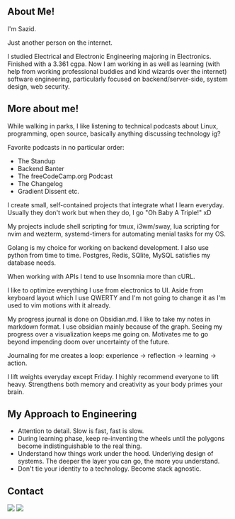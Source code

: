 About Me!
---
I'm Sazid. 

Just another person on the internet. 

I studied Electrical and Electronic Engineering majoring in Electronics. Finished with a 3.361 cgpa. Now I am working in as well as learning (with help from working professional buddies and kind wizards over the internet) software engineering, particularly focused on backend/server-side, system design, web security.

More about me!
---
While walking in parks, I like listening to technical podcasts about Linux, programming, open source, basically anything discussing technology ig?

Favorite podcasts in no particular order: 
- The Standup
- Backend Banter
- The freeCodeCamp.org Podcast
- The Changelog
- Gradient Dissent etc.

I create small, self-contained projects that integrate what I learn everyday. Usually they don't work but when they do, I go "Oh Baby A Triple!" xD 

My projects include shell scripting for tmux, i3wm/sway, lua scripting for nvim and wezterm, systemd-timers for automating menial tasks for my OS. 

Golang is my choice for working on backend development. I also use python from time to time. Postgres, Redis, SQlite, MySQL satisfies my database needs. 

When working with APIs I tend to use Insomnia more than cURL. 

I like to optimize everything I use from electronics to UI. Aside from keyboard layout which I use QWERTY and I'm not going to change it as I'm used to vim motions with it already.

My progress journal is done on Obsidian.md. I like to take my notes in markdown format. I use obsidian mainly because of the graph. Seeing my progress over a visualization keeps me going on. Motivates me to go beyond impending doom over uncertainty of the future.

Journaling for me creates a loop: experience → reflection → learning → action.

I lift weights everyday except Friday. I highly recommend everyone to lift heavy. Strengthens both memory and creativity as your body primes your brain.

My Approach to Engineering
---
- Attention to detail. Slow is fast, fast is slow. 
- During learning phase, keep re-inventing the wheels until the polygons become indistinguishable to the real thing.
- Understand how things work under the hood. Underlying design of systems. The deeper the layer you can go, the more you understand.
- Don't tie your identity to a technology. Become stack agnostic.


Contact
---
<div>
<a href="https://discord.com/users/331727377019437056"><img src="https://img.shields.io/badge/Discord-5865F2?logo=discord&logoColor=fff&style=for-the-badge"/></a>
<a href="mailto:sazidm@proton.me"><img src="https://img.shields.io/badge/ProtonMail-8B89CC?style=for-the-badge&logo=protonmail&logoColor=white"/></a>
</div>

        
